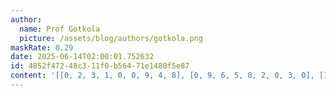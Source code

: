 ```yaml
---
author:
  name: Prof Gotkola
  picture: /assets/blog/authors/gotkola.png
maskRate: 0.29
date: 2025-06-14T02:00:01.752632
id: 4852f472-48c3-11f0-b564-71e1480f5e87
content: '[[0, 2, 3, 1, 0, 0, 9, 4, 8], [0, 9, 6, 5, 8, 2, 0, 3, 0], [1, 7, 8, 9, 4, 3, 5, 0, 2], [2, 8, 5, 0, 0, 4, 3, 0, 9], [3, 1, 9, 8, 5, 7, 4, 2, 6], [0, 6, 4, 2, 3, 0, 0, 1, 0], [6, 4, 0, 7, 0, 0, 1, 8, 0], [9, 3, 0, 4, 0, 8, 2, 5, 7], [0, 0, 7, 0, 2, 1, 6, 9, 4]]'
---
```

